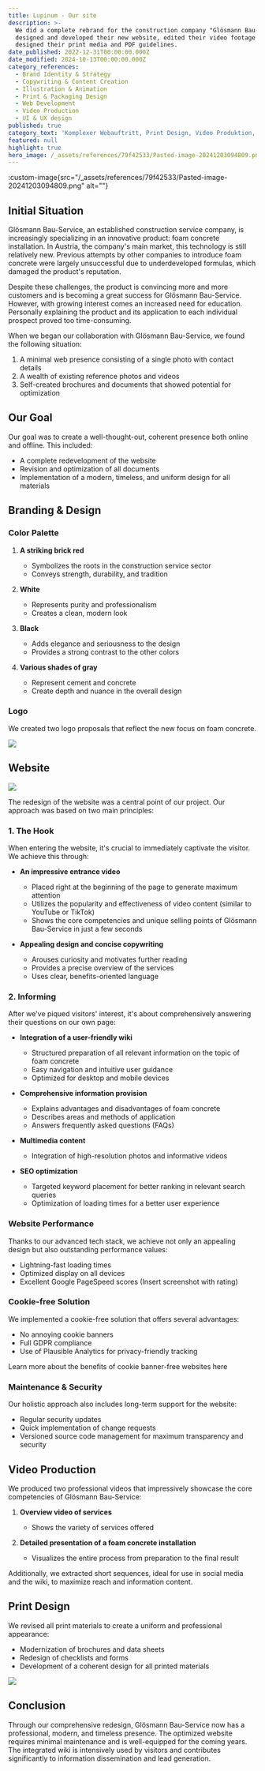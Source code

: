 ```yaml
---
title: Lupinum - Our site
description: >-
  We did a complete rebrand for the construction company "Glösmann Bau-Service",
  designed and developed their new website, edited their video footage and
  designed their print media and PDF guidelines.
date_published: 2022-12-31T00:00:00.000Z
date_modified: 2024-10-13T00:00:00.000Z
category_references:
  - Brand Identity & Strategy
  - Copywriting & Content Creation
  - Illustration & Animation
  - Print & Packaging Design
  - Web Development
  - Video Production
  - UI & UX design
published: true
category_text: 'Komplexer Webauftritt, Print Design, Video Produktion, ...'
featured: null
highlight: true
hero_image: /_assets/references/79f42533/Pasted-image-20241203094809.png
---
```

:custom-image{src="/_assets/references/79f42533/Pasted-image-20241203094809.png" alt=""}

## Initial Situation

Glösmann Bau-Service, an established construction service company, is increasingly specializing in an innovative product: foam concrete installation. In Austria, the company's main market, this technology is still relatively new. Previous attempts by other companies to introduce foam concrete were largely unsuccessful due to underdeveloped formulas, which damaged the product's reputation.

Despite these challenges, the product is convincing more and more customers and is becoming a great success for Glösmann Bau-Service. However, with growing interest comes an increased need for education. Personally explaining the product and its application to each individual prospect proved too time-consuming.

When we began our collaboration with Glösmann Bau-Service, we found the following situation:

1. A minimal web presence consisting of a single photo with contact details
2. A wealth of existing reference photos and videos
3. Self-created brochures and documents that showed potential for optimization

## Our Goal

Our goal was to create a well-thought-out, coherent presence both online and offline. This included:

- A complete redevelopment of the website
- Revision and optimization of all documents
- Implementation of a modern, timeless, and uniform design for all materials

## Branding & Design

### Color Palette

1. **A striking brick red**
   - Symbolizes the roots in the construction service sector
   - Conveys strength, durability, and tradition

2. **White**
   - Represents purity and professionalism
   - Creates a clean, modern look

3. **Black**
   - Adds elegance and seriousness to the design
   - Provides a strong contrast to the other colors

4. **Various shades of gray**
   - Represent cement and concrete
   - Create depth and nuance in the overall design

### Logo

We created two logo proposals that reflect the new focus on foam concrete.

![](https://directus.lupinum.com/assets/83ae21df-1227-40ee-a249-b992cc1964c3)

## Website

![](https://directus.lupinum.com/assets/fa4c2d59-cec8-4849-aec5-12db4ca2b1db)

The redesign of the website was a central point of our project. Our approach was based on two main principles:

### 1. The Hook

When entering the website, it's crucial to immediately captivate the visitor. We achieve this through:

- **An impressive entrance video**
  - Placed right at the beginning of the page to generate maximum attention
  - Utilizes the popularity and effectiveness of video content (similar to YouTube or TikTok)
  - Shows the core competencies and unique selling points of Glösmann Bau-Service in just a few seconds

- **Appealing design and concise copywriting**
  - Arouses curiosity and motivates further reading
  - Provides a precise overview of the services
  - Uses clear, benefits-oriented language

### 2. Informing

After we've piqued visitors' interest, it's about comprehensively answering their questions on our own page:

- **Integration of a user-friendly wiki**
  - Structured preparation of all relevant information on the topic of foam concrete
  - Easy navigation and intuitive user guidance
  - Optimized for desktop and mobile devices

- **Comprehensive information provision**
  - Explains advantages and disadvantages of foam concrete
  - Describes areas and methods of application
  - Answers frequently asked questions (FAQs)

- **Multimedia content**
  - Integration of high-resolution photos and informative videos

- **SEO optimization**
  - Targeted keyword placement for better ranking in relevant search queries
  - Optimization of loading times for a better user experience

### Website Performance

Thanks to our advanced tech stack, we achieve not only an appealing design but also outstanding performance values:

- Lightning-fast loading times
- Optimized display on all devices
- Excellent Google PageSpeed scores (Insert screenshot with rating)

### Cookie-free Solution

We implemented a cookie-free solution that offers several advantages:

- No annoying cookie banners
- Full GDPR compliance
- Use of Plausible Analytics for privacy-friendly tracking

Learn more about the benefits of cookie banner-free websites here

### Maintenance & Security

Our holistic approach also includes long-term support for the website:

- Regular security updates
- Quick implementation of change requests
- Versioned source code management for maximum transparency and security

## Video Production

We produced two professional videos that impressively showcase the core competencies of Glösmann Bau-Service:

1. **Overview video of services**
   - Shows the variety of services offered

2. **Detailed presentation of a foam concrete installation**
   - Visualizes the entire process from preparation to the final result

Additionally, we extracted short sequences, ideal for use in social media and the wiki, to maximize reach and information content.

## Print Design

We revised all print materials to create a uniform and professional appearance:

- Modernization of brochures and data sheets
- Redesign of checklists and forms
- Development of a coherent design for all printed materials

![](https://directus.lupinum.com/assets/2e535204-5fa9-4ae6-8d01-44ef54dcc296)

## Conclusion

Through our comprehensive redesign, Glösmann Bau-Service now has a professional, modern, and timeless presence. The optimized website requires minimal maintenance and is well-equipped for the coming years. The integrated wiki is intensively used by visitors and contributes significantly to information dissemination and lead generation.

